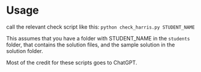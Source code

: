 # Usage
call the relevant check script like this:
`python check_harris.py STUDENT_NAME`

This assumes that you have a folder with STUDENT_NAME in the `students` folder, that contains the solution files, and the sample solution in the solution folder.

Most of the credit for these scripts goes to ChatGPT.
